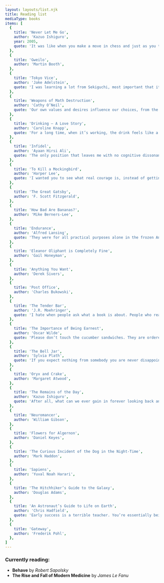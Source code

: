 ```yaml
---
layout: layouts/list.njk
title: Reading list
mediaType: books
items: [
  {
    title: 'Never Let Me Go',
    author: 'Kazuo Ishiguro',
    year: 2005,
    quote: 'It was like when you make a move in chess and just as you take your finger off the piece, you see the mistake you’ve made, and there’s this panic because you don’t know yet the scale of disaster you’ve left yourself open to.',
  },
  {
    title: 'Gweilo',
    author: 'Martin Booth',
  },
  {
    title: 'Tokyo Vice',
    author: 'Jake Adelstein',
    quote: 'I was learning a lot from Sekiguchi, most important that it’s the time you take when it seems unimportant that is the most important time of all.',
  },
  {
    title: 'Weapons of Math Destruction',
    author: 'Cathy O’Neil',
    quote: 'Our own values and desires influence our choices, from the data we choose to collect to the questions we ask. Models are opinions embedded in mathematics.',
  },
  {
    title: 'Drinking — A Love Story',
    author: 'Caroline Knapp',
    quote: 'For a long time, when it’s working, the drink feels like a path to a kind of self-enlightenment, something that turns us into the person we wish to be, or the person we think we are. In some ways the dynamic is simple: alcohol makes everything better, until it makes everything worse.',
  },
  {
    title: 'Infidel',
    author: 'Ayaan Hirsi Ali',
    quote: 'The only position that leaves me with no cognitive dissonance is atheism. It is not a creed. Death is certain, replacing both the siren-song of Paradise and the dread of Hell. Life on this earth, with all its mystery and beauty and pain, is then to be lived far more intensely: we stumble and get up, we are sad, confident, insecure, feel loneliness and joy and love. There is nothing more; but I want nothing more.',
  },
  {
    title: 'To Kill a Mockingbird',
    author: 'Harper Lee',
    quote: 'I wanted you to see what real courage is, instead of getting the idea that courage is a man with a gun in his hand. It’s when you know you’re licked before you begin, but you begin anyway and see it through no matter what.',
  },
  {
    title: 'The Great Gatsby',
    author: 'F. Scott Fitzgerald',
  },
  {
    title: 'How Bad Are Bananas?',
    author: 'Mike Berners-Lee',
  },
  {
    title: 'Endurance',
    author: 'Alfred Lansing',
    quote: 'They were for all practical purposes alone in the frozen Antarctic seas. It had been very nearly a year since they had last been in contact with civilization. Nobody in the outside world knew they were in trouble, much less where they were.',
  },
  {
    title: 'Eleanor Oliphant is Completely Fine',
    author: 'Gail Honeyman',
  },
  {
    title: 'Anything You Want',
    author: 'Derek Sivers',
  },
  {
    title: 'Post Office',
    author: 'Charles Bukowski',
  },
  {
    title: 'The Tender Bar',
    author: 'J.R. Moehringer',
    quote: 'I hate when people ask what a book is about. People who read for plot, people who suck out the story like the cream filling in an Oreo, should stick to comic strips and soap operas. What’s it about? Every book worth a damn is about emotions and love and death and pain. It’s about words. It’s about a man dealing with life.',
  },
  {
    title: 'The Importance of Being Earnest',
    author: 'Oscar Wilde',
    quote: 'Please don’t touch the cucumber sandwiches. They are ordered specially for Aunt Augusta.',
  },
  {
    title: 'The Bell Jar',
    author: 'Sylvia Plath',
    quote: 'If you expect nothing from somebody you are never disappointed.',
  },
  {
    title: 'Oryx and Crake',
    author: 'Margaret Atwood',
  },
  {
    title: 'The Remains of the Day',
    author: 'Kazuo Ishiguro',
    quote: 'After all, what can we ever gain in forever looking back and blaming ourselves if our lives have not turned out quite as we might have wished?',
  },
  {
    title: 'Neuromancer',
    author: 'William Gibson',
  },
  {
    title: 'Flowers for Algernon',
    author: 'Daniel Keyes',
  },
  {
    title: 'The Curious Incident of the Dog in the Night-Time',
    author: 'Mark Haddon',
  },
  {
    title: 'Sapiens',
    author: 'Yuval Noah Harari',
  },
  {
    title: 'The Hitchhiker’s Guide to the Galaxy',
    author: 'Douglas Adams',
  },
  {
    title: 'An Astronaut’s Guide to Life on Earth',
    author: 'Chris Hadfield',
    quote: 'Early success is a terrible teacher. You’re essentially being rewarded for a lack of preparation, so when you find yourself in a situation where you must prepare, you can’t do it. You don’t know how.',
  },
  {
    title: 'Gateway',
    author: 'Frederik Pohl',
  },
]
---
```


### Currently reading:
- **Behave** by _Robert Sapolsky_
- **The Rise and Fall of Modern Medicine** by _James Le Fanu_
